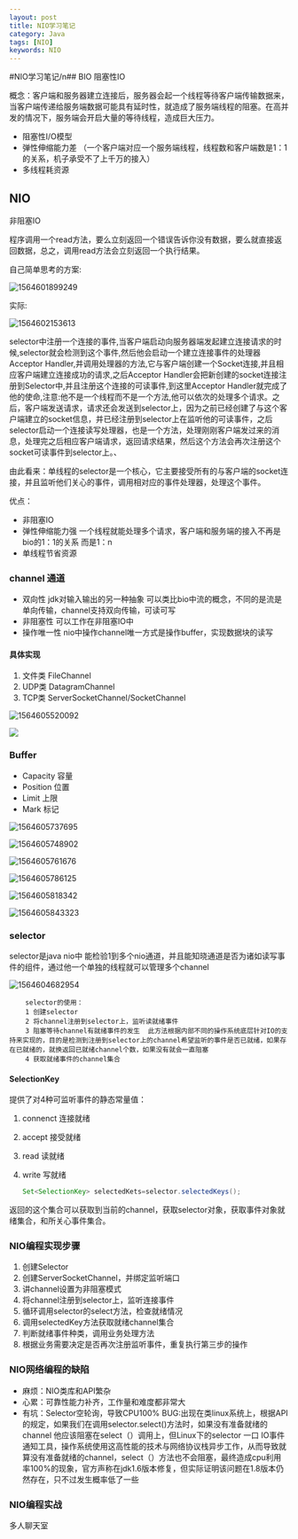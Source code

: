 ```yaml
---
layout: post
title: NIO学习笔记
category: Java
tags: [NIO]
keywords: NIO
---
```


#NIO学习笔记/n## BIO
阻塞性IO

概念：客户端和服务器建立连接后，服务器会起一个线程等待客户端传输数据来，当客户端传递给服务端数据可能具有延时性，就造成了服务端线程的阻塞。在高并发的情况下，服务端会开启大量的等待线程，造成巨大压力。

- 阻塞性I/O模型
- 弹性伸缩能力差 （一个客户端对应一个服务端线程，线程数和客户端数是1：1的关系，机子承受不了上千万的接入）
- 多线程耗资源

## NIO
非阻塞IO

程序调用一个read方法，要么立刻返回一个错误告诉你没有数据，要么就直接返回数据，总之，调用read方法会立刻返回一个执行结果。

自己简单思考的方案:

![1564601899249](http://www.dadaguo.mobi/upload/2019/08/348odsbcqsigrqukadjjdh2ge5.png)



实际:

![1564602153613](http://www.dadaguo.mobi/upload/2019/08/6shd4nlh3ej2gqd7m93kgcq9r4.png)

selector中注册一个连接的事件,当客户端启动向服务器端发起建立连接请求的时候,selector就会检测到这个事件,然后他会启动一个建立连接事件的处理器Acceptor Handler,并调用处理器的方法,它与客户端创建一个Socket连接,并且相应客户端建立连接成功的请求,之后Acceptor Handler会把新创建的socket连接注册到Selector中,并且注册这个连接的可读事件,到这里Acceptor Handler就完成了他的使命,注意:他不是一个线程而不是一个方法,他可以依次的处理多个请求。之后，客户端发送请求，请求还会发送到selector上，因为之前已经创建了与这个客户端建立的socket信息，并已经注册到selector上在监听他的可读事件，之后selector启动一个连接读写处理器，也是一个方法，处理刚刚客户端发过来的消息，处理完之后相应客户端请求，返回请求结果，然后这个方法会再次注册这个socket可读事件到selector上。、



由此看来：单线程的selector是一个核心，它主要接受所有的与客户端的socket连接，并且监听他们关心的事件，调用相对应的事件处理器，处理这个事件。



优点：

- 非阻塞IO
- 弹性伸缩能力强  一个线程就能处理多个请求，客户端和服务端的接入不再是bio的1：1的关系  而是1：n
- 单线程节省资源

### channel 通道

- 双向性
jdk对输入输出的另一种抽象
可以类比bio中流的概念，不同的是流是单向传输，channel支持双向传输，可读可写
- 非阻塞性  可以工作在非阻塞IO中
- 操作唯一性 nio中操作channel唯一方式是操作buffer，实现数据块的读写

#### 具体实现
1. 文件类 FileChannel
2. UDP类 DatagramChannel
3. TCP类 ServerSocketChannel/SocketChannel



![1564605520092](http://www.dadaguo.mobi/upload/2019/08/5pah17dlqcga2pgmrcc3h0c1el.png)

![](http://www.dadaguo.mobi/upload/2019/08/3vbepmjsaqj4rrv9ubv3m97qvj.png)


### Buffer
- Capacity 容量 
- Position 位置 
- Limit 上限
- Mark 标记

![1564605737695](http://www.dadaguo.mobi/upload/2019/08/4lovlatudgiesr5e7lv2d5gdht.png)

![1564605748902](http://www.dadaguo.mobi/upload/2019/08/ujdbk80dloi8mraosi7okl5q0g.png)

![1564605761676](http://www.dadaguo.mobi/upload/2019/08/ubjgj91ptsgo1ol620ehaduskt.png)

![1564605786125](http://www.dadaguo.mobi/upload/2019/08/oei1o1467cifmopjobqo6jk3fe.png)

![1564605818342](http://www.dadaguo.mobi/upload/2019/08/07a2e8r422gb5rhlj4nmvtghpk.png)

![1564605843323](http://www.dadaguo.mobi/upload/2019/08/74mcopvm1eirlqlg5uo85kqjb6.png)

### selector
selector是java nio中 能检验1到多个nio通道，并且能知晓通道是否为诸如读写事件的组件，通过他一个单独的线程就可以管理多个channel

![1564604682954](http://www.dadaguo.mobi/upload/2019/08/68cqp8ejbuisuq35ltt7ieb4jt.png)

```
	selector的使用：
	1 创建selector
	2 将channel注册到selector上，监听读就绪事件
	3 阻塞等待channel有就绪事件的发生  此方法根据内部不同的操作系统底层针对IO的支持来实现的，目的是检测到注册到selector上的channel希望监听的事件是否已就绪，如果存在已就绪的，就换返回已就绪channel个数，如果没有就会一直阻塞
	4 获取就绪事件的channel集合  
```
#### SelectionKey

提供了对4种可监听事件的静态常量值：

1. connenct 连接就绪

2. accept  接受就绪

3. read 读就绪

4. write 写就绪

   ```java
   Set<SelectionKey> selectedKets=selector.selectedKeys();
   ```

返回的这个集合可以获取到当前的channel，获取selector对象，获取事件对象就绪集合，和所关心事件集合。 



### NIO编程实现步骤
1. 创建Selector
2. 创建ServerSocketChannel，并绑定监听端口
3. 讲channel设置为非阻塞模式
4. 将channel注册到selector上，监听连接事件
5. 循环调用selector的select方法，检查就绪情况
6. 调用selectedKey方法获取就绪channel集合
7. 判断就绪事件种类，调用业务处理方法
8. 根据业务需要决定是否再次注册监听事件，重复执行第三步的操作

### NIO网络编程的缺陷

- 麻烦：NIO类库和API繁杂
- 心累：可靠性能力补齐，工作量和难度都非常大
- 有坑：Selector空轮询，导致CPU100%
BUG:出现在类linux系统上，根据API的规定，如果我们在调用selector.select()方法时，如果没有准备就绪的channel 他应该阻塞在select（）调用上，但Linux下的selector 一口 IO事件通知工具，操作系统使用这高性能的技术与网络协议栈异步工作，从而导致就算没有准备就绪的channel，select（）方法也不会阻塞，最终造成cpu利用率100%的现象，官方声称在jdk1.6版本修复，但实际证明该问题在1.8版本仍然存在，只不过发生概率低了一些 

### NIO编程实战
多人聊天室


